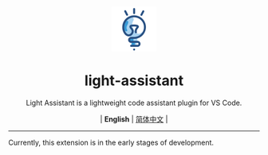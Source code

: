 <div align="center" >
<img src="assets/icon/light-assistant.png" width="90px" height="90px"/>
</div>


<h1 align="center">light-assistant</h1>

<div align="center" >
<p>Light Assistant is a lightweight code assistant plugin for VS Code.</p></div>
<div align="center" >
<p>
| <b>English</b> | <a href="docs/README_zh_cn.md">简体中文</a> |
</p>
</div>

<hr>

Currently, this extension is in the early stages of development.

